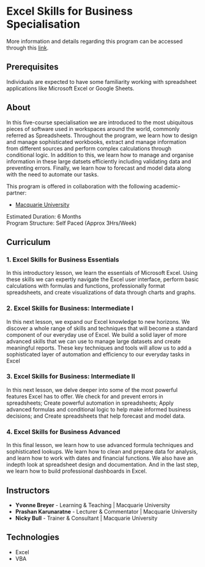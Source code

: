 # Excel Skills for Business Specialisation
More information and details regarding this program can be accessed through this [link](https://www.coursera.org/specializations/excel).
 
## Prerequisites
Individuals are expected to have some familiarity working with spreadsheet applications like Microsoft Excel or Google Sheets.

## About
In this five-course specialisation we are introduced to the most ubiquitous pieces of software used in workspaces around the world, commonly referred as Spreadsheets. Throughout the program, we learn how to design and manage sophisticated workbooks, extract and manage information from different sources and perform complex calculations through conditional logic. In addition to this, we learn how to manage and organise information in these large datsets efficiently including validating data and preventing errors. Finally, we learn how to forecast and model data along with the need to automate our tasks.  

This program is offered in collaboration with the following academic-partner: 
- [Macquarie University](https://www.mq.edu.au)

Estimated Duration: 6 Months  <br/>
Program Structure: Self Paced (Approx 3Hrs/Week)

## Curriculum

###  1. Excel Skills for Business Essentials
In this introductory lesson, we learn the essentials of Microsoft Excel. Using these skills we can expertly navigate the Excel user interface, perform basic calculations with formulas and functions, professionally format spreadsheets, and create visualizations of data through charts and graphs. 

### 2. Excel Skills for Business: Intermediate I
In this next lesson, we expand our Excel knowledge to new horizons. We discover a whole range of skills and techniques that will become a standard component of our everyday use of Excel. We build a solid layer of more advanced skills that we can use to manage large datasets and create meaningful reports. These key techniques and tools will allow us to add a sophisticated layer of automation and efficiency to our everyday tasks in Excel

### 3. Excel Skills for Business: Intermediate II
In this next lesson, we delve deeper into some of the most powerful features Excel has to offer. We check for and prevent errors in spreadsheets; Create powerful automation in spreadsheets; Apply advanced formulas and conditional logic to help make informed business decisions; and Create spreadsheets that help forecast and model data. 

### 4. Excel Skills for Business Advanced
In this final lesson, we learn how to use advanced formula techniques and sophisticated lookups. We learn how to clean and prepare data for analysis, and learn how to work with dates and financial functions. We also have an indepth look at spreadsheet design and documentation. And in the last step, we learn how to build professional dashboards in Excel.

## Instructors

- **Yvonne Breyer** - Learning & Teaching | Macquarie University
- **Prashan Karunaratne** - Lecturer & Commentator | Macquarie University
- **Nicky Bull** - Trainer & Consultant | Macquarie University

## Technologies

- Excel
- VBA

